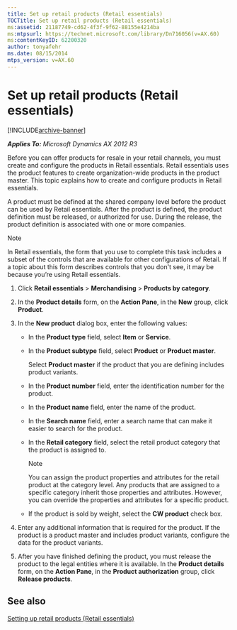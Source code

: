 ```yaml
---
title: Set up retail products (Retail essentials)
TOCTitle: Set up retail products (Retail essentials)
ms:assetid: 21187749-cd62-4f3f-9f62-88155e4214ba
ms:mtpsurl: https://technet.microsoft.com/library/Dn716056(v=AX.60)
ms:contentKeyID: 62200320
author: tonyafehr
ms.date: 08/15/2014
mtps_version: v=AX.60
---
```


# Set up retail products (Retail essentials) 


[!INCLUDE[archive-banner](includes/archive-banner.md)]


_**Applies To:** Microsoft Dynamics AX 2012 R3_

Before you can offer products for resale in your retail channels, you must create and configure the products in Retail essentials. Retail essentials uses the product features to create organization-wide products in the product master. This topic explains how to create and configure products in Retail essentials.

A product must be defined at the shared company level before the product can be used by Retail essentials. After the product is defined, the product definition must be released, or authorized for use. During the release, the product definition is associated with one or more companies.


> [!NOTE]
> <P>In Retail essentials, the form that you use to complete this task includes a subset of the controls that are available for other configurations of Retail. If a topic about this form describes controls that you don't see, it may be because you’re using Retail essentials.</P>



1.  Click **Retail essentials** \> **Merchandising** \> **Products by category**.

2.  In the **Product details** form, on the **Action Pane**, in the **New** group, click **Product**.

3.  In the **New product** dialog box, enter the following values:
    
      - In the **Product type** field, select **Item** or **Service**.
    
      - In the **Product subtype** field, select **Product** or **Product master**.
        
        Select **Product master** if the product that you are defining includes product variants.
    
      - In the **Product number** field, enter the identification number for the product.
    
      - In the **Product name** field, enter the name of the product.
    
      - In the **Search name** field, enter a search name that can make it easier to search for the product.
    
      - In the **Retail category** field, select the retail product category that the product is assigned to.
        

        > [!NOTE]
        > <P>You can assign the product properties and attributes for the retail product at the category level. Any products that are assigned to a specific category inherit those properties and attributes. However, you can override the properties and attributes for a specific product.</P>

    
      - If the product is sold by weight, select the **CW product** check box.

4.  Enter any additional information that is required for the product. If the product is a product master and includes product variants, configure the data for the product variants.

5.  After you have finished defining the product, you must release the product to the legal entities where it is available. In the **Product details** form, on the **Action Pane**, in the **Product authorization** group, click **Release products**.

## See also

[Setting up retail products (Retail essentials)](setting-up-retail-products-retail-essentials.md)

  


